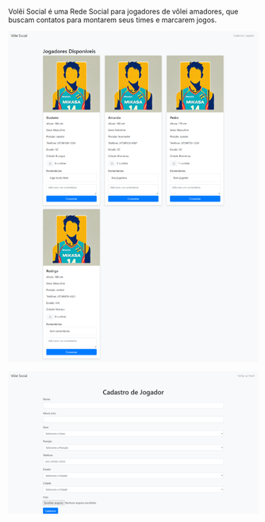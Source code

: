 Volêi Social é uma Rede Social para jogadores de vôlei amadores, que buscam contatos para montarem seus times e marcarem jogos.

![Feed](prints/Feed.png)


![Cadastro](prints/Cadastro.png)
